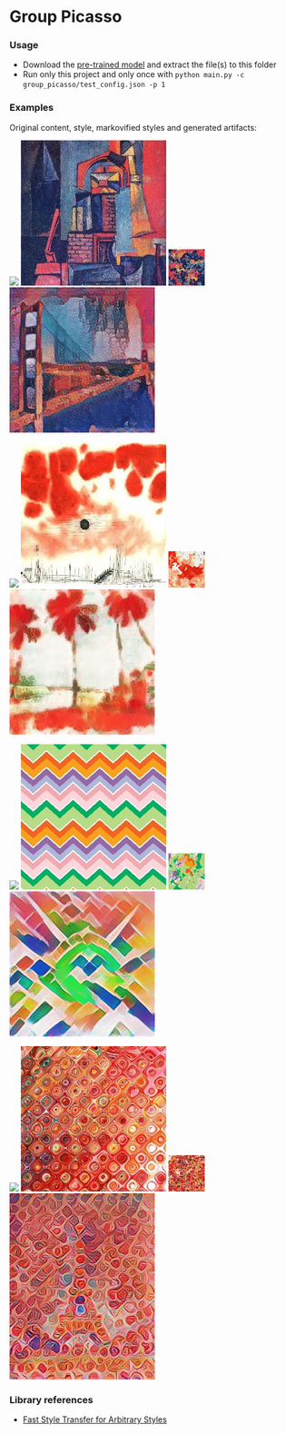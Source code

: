 # Group Picasso
### Usage
* Download the 
[pre-trained model](https://storage.googleapis.com/download.magenta.tensorflow.org/models/arbitrary_style_transfer.tar.gz)
and extract the file(s) to this folder
* Run only this project and only once with ```python main.py -c group_picasso/test_config.json -p 1```

### Examples
Original content, style, markovified styles and generated artifacts:

![](images/content/golden_gate_sq.jpg)
![](images/example_styles/towers_1916_sq.jpg)
![](gifs/m1.gif)
![](gifs/a1.gif)

![](images/content/colva_beach_sq.jpg)
![](images/example_styles/clouds-over-bor-1940_sq.jpg)
![](gifs/m2.gif)
![](gifs/a2.gif)

![](images/content/statue_of_liberty_sq.jpg)
![](images/example_styles/zigzag_colorful.jpg)
![](gifs/m3.gif)
![](gifs/a3.gif)

![](images/content/eiffel_tower.jpg)
![](images/example_styles/red_texture_sq.jpg)
![](gifs/m4.gif)
![](gifs/a4.gif)

### Library references
* [Fast Style Transfer for Arbitrary Styles](https://github.com/tensorflow/magenta/tree/master/magenta/models/arbitrary_image_stylization)
